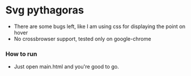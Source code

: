 # Svg pythagoras #

* There are some bugs left, like I am using css for displaying the point on hover
* No crossbrowser support, tested only on google-chrome

### How to run

* Just open main.html and you're good to go.
